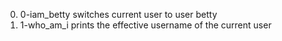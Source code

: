 0. 0-iam_betty switches current user to user betty
1. 1-who_am_i  prints the effective username of the current user

